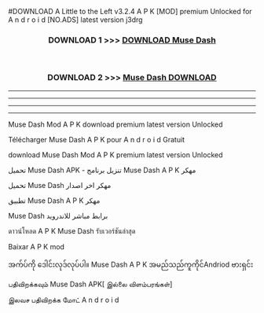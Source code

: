 #DOWNLOAD A Little to the Left v3.2.4 A P K [MOD] premium Unlocked for A n d r o i d [NO.ADS] latest version j3drg 



<div align="center">

<h3>DOWNLOAD 1 >>> <a href="https://downloadmod1.web.app/?judul=Muse Dash ">DOWNLOAD Muse Dash </a></h3><br>

<h3>DOWNLOAD 2 >>> <a href="https://downloadmod1.web.app/?judul=Muse Dash ">Muse Dash  DOWNLOAD </a></h3>

</div>


----------------------------------------------------------

----------------------------------------------------------

----------------------------------------------------------

----------------------------------------------------------


Muse Dash  Mod A P K download premium latest version Unlocked

Télécharger Muse Dash  A P K pour A n d r o i d Gratuit

download Muse Dash  Mod A P K premium latest version Unlocked

تحميل Muse Dash  APK - تنزيل برنامج Muse Dash  A P K مهكر

تحميل Muse Dash  مهكر اخر اصدار

تطبيق Muse Dash  A P K مهكر

Muse Dash  برابط مباشر للاندرويد

ดาวน์โหลด A P K Muse Dash  รับเวอร์ชันล่าสุด

Baixar A P K mod

အက်ပ်ကို ဒေါင်းလုဒ်လုပ်ပါ။ Muse Dash  A P K အမည်သည်ကူကိုင်Andriod ဗားရှင်း

பதிவிறக்கவும் Muse Dash  APK[ இல்லை விளம்பரங்கள்] 
 
இலவச பதிவிறக்க மோட் A n d r o i d



